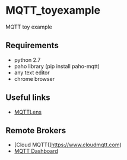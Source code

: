# MQTT_toyexample
MQTT toy example

## Requirements
- python 2.7
- paho library (pip install paho-mqtt)
- any text editor
- chrome browser

## Useful links
- [MQTTLens](https://chrome.google.com/webstore/detail/mqttlens/hemojaaeigabkbcookmlgmdigohjobjm?hl=en)

## Remote Brokers
- [Cloud MQTT(]https://www.cloudmqtt.com)
- [MQTT Dashboard](http://www.mqtt-dashboard.com)
